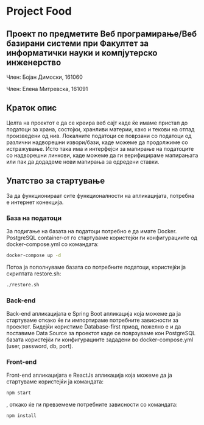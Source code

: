 # Project Food
## Проект по предметите Веб програмирање/Веб базирани системи при Факултет за информатички науки и компјутерско инженерство
Член: Бојан Димоски, 161060

Член: Елена Митревска, 161091

## Краток опис

Целта на проектот е да се креира веб сајт каде ќе имаме пристап до податоци за храна, состојки, хранливи материи, како и текови на отпад 
произведени од нив. Локалните податоци се поврзани со податоци од различни надворешни извори/бази, каде можеме да продолжиме со 
истражување. Исто така има и интерфејси за мапирање на податоците со надворешни линкови, каде можеме да ги верифицираме мапирањата 
или пак да додадеме нови мапирања за одредени ставки.

## Упатство за стартување

За да функционираат сите функционалности на апликацијата, потребна е интернет конекција.

### База на податоци

За подигање на базата на податоци потребно е да имате Docker. PostgreSQL container-от го стартуваме користејќи ги 
конфигурациите од docker-compose.yml со командата: 
```bash
docker-compose up -d
```
Потоа ја пополнуваме базата со потребните податоци, користејќи ја скриптата restore.sh:
```bash
./restore.sh
```

### Back-end

Back-end апликацијата е Spring Boot апликација која можеме да ја стартуваме откако ќе ги импортираме потребните зависности за проектот.
Бидејќи користиме Database-first приод, пожелно е и да поставиме Data Source за проектот каде се поврзуваме кон PostgreSQL базата
користејќи ги конфигурациите зададени во docker-compose.yml (user, password, db, port).

### Front-end

Front-end апликацијата е ReactJs апликација која можеме да ја стартуваме користејќи ја командата:
```bash
npm start
```
, откако ќе ги превземеме 
потребните зависности со командата:
```bash
npm install
```

